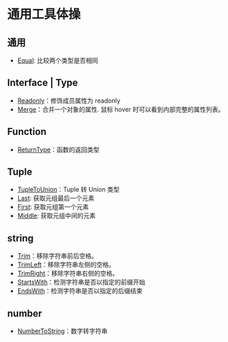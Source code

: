 # 通用工具体操

## 通用

- [Equal](./Equal.ts): 比较两个类型是否相同

## Interface | Type

- [Readonly](./interface-type/Readonly.ts)：修饰成员属性为 readonly
- [Merge](./interface-type/Merge.ts)：合并一个对象的属性. 鼠标 hover 时可以看到内部完整的属性列表。

## Function

- [ReturnType](./function/ReturnType.ts)：函数的返回类型

## Tuple

- [TupleToUnion](./tuple/TupleToUnion.ts)：Tuple 转 Union 类型
- [Last](./tuple/Last.ts): 获取元组最后一个元素
- [First](./tuple/First.ts): 获取元组第一个元素
- [Middle](./tuple/Middle.ts): 获取元组中间的元素

## string

- [Trim](./string/Trim.ts)：移除字符串前后空格。
- [TrimLeft](./string/TrimLeft.ts)：移除字符串左侧的空格。
- [TrimRight](./string/TrimRight.ts)：移除字符串右侧的空格。
- [StartsWith](./string/StartsWith.ts)：检测字符串是否以指定的前缀开始
- [EndsWith](./string/EndsWith.ts)：检测字符串是否以指定的后缀结束

## number

- [NumberToString](./number/NumberToString.ts)：数字转字符串

